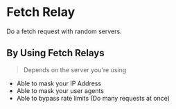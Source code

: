 # Fetch Relay
Do a fetch request with random servers.

## By Using Fetch Relays 
> Depends on the server you're using

- Able to mask your IP Address 
- Able to mask your user agents
- Able to bypass rate limits (Do many requests at once)




